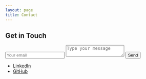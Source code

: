 ```yaml
---
layout: page
title: Contact
---
```

<div id="contact">
        <h2>Get in Touch</h2>
        <div id="contact-form">
                <form action="https://formspree.io/f/xrgrppgk" method="POST">
                <input type="hidden" name="_subject" value="Contact request from personal website" />
                <input type="email" name="_replyto" placeholder="Your email" required>
                <textarea name="message" placeholder="Type your message" required></textarea>
                <button type="submit">Send</button>
            </form>
        </div>
    </div>

- [LinkedIn](https://www.linkedin.com/in/natallia-casey-96b34264/)
- [GitHub](https://github.com/natacasey)
